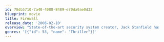 ```yaml
---
id: 78db5710-7a40-4088-8489-e70da0ae0d32
blueprint: movie
title: Firewall
release_date: '2006-02-10'
overview: "State-of-the-art security system creator, Jack Stanfield has cemented his reputation as a man who's thought of everything. But when a criminal finds a way into Jack's personal life, everything Jack holds dear is suddenly at stake."
genres: '[{"id": 53, "name": "Thriller"}]'
---
```

